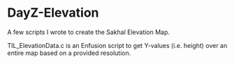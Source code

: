 # DayZ-Elevation

A few scripts I wrote to create the Sakhal Elevation Map. 

TIL_ElevationData.c is an Enfusion script to get Y-values (i.e. height) over an entire map based on a provided resolution.

